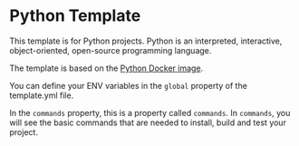 # Python Template

This template is for Python projects.
Python is an interpreted, interactive, object-oriented, open-source programming language.

The template is based on the [Python Docker image](https://hub.docker.com/_/python/).

You can define your ENV variables in the `global` property of the template.yml file.

In the `commands` property, this is a property called `commands`. In `commands`, you will see the basic commands that are needed to install, build and test your project.
